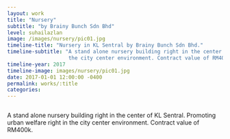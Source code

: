 ```yaml
---
layout: work
title: "Nursery"
subtitle: "by Brainy Bunch Sdn Bhd"
level: suhailazlan
image: /images/nursery/pic01.jpg
timeline-title: "Nursery in KL Sentral by Brainy Bunch Sdn Bhd."
timeline-subtitle: "A stand alone nursery building right in the center of KL Sentral. Promoting urban welfare right in
                    the city center environment. Contract value of RM400k."
timeline-year: 2017
timeline-image: images/nursery/pic01.jpg
date: 2017-01-01 12:00:00 -0400
permalink: works/:title
categories: 
---
```


<section>
  <div class="row">
    <div class="8u 12u$(medium)">
      <span class="image fit"><img src="{{ site.baseurl }}/images/nursery/pic01.jpg" alt="" /></span>
    </div>
    <div class="4u$ 12u$(medium) important(medium)">
      <p>
        A stand alone nursery building right in the center of KL Sentral. Promoting urban welfare right in the city 
        center environment. Contract value of RM400k.
      </p>
    </div>
  </div>
</section>